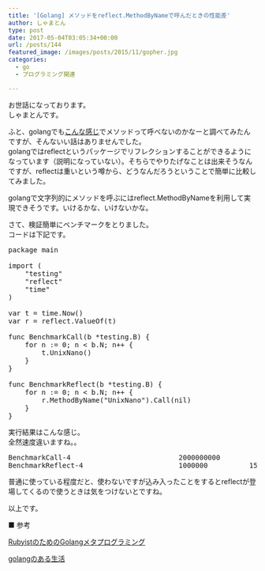 ```yaml
---
title: '[Golang] メソッドをreflect.MethodByNameで呼んだときの性能差'
author: しゃまとん
type: post
date: 2017-05-04T03:05:34+00:00
url: /posts/144
featured_image: /images/posts/2015/11/gopher.jpg
categories:
  - go
  - プログラミング関連

---
```

お世話になっております。  
しゃまとんです。

ふと、golangでも[こんな感じ][1]でメソッドって呼べないのかなーと調べてみたんですが、そんないい話はありませんでした。  
golangではreflectというパッケージでリフレクションすることができるようになっています（説明になっていない）。そちらでやりたげなことは出来そうなんですが、reflectは重いという噂から、どうなんだろうということで簡単に比較してみました。

golangで文字列的にメソッドを呼ぶにはreflect.MethodByNameを利用して実現できそうです。いけるかな、いけないかな。

さて、検証簡単にベンチマークをとりました。  
コードは下記です。

<pre class="lang:go decode:true" title="bench.go">package main

import (
    "testing"
    "reflect"
    "time"
)

var t = time.Now()
var r = reflect.ValueOf(t)

func BenchmarkCall(b *testing.B) {
    for n := 0; n &lt; b.N; n++ {
        t.UnixNano()
    }
}

func BenchmarkReflect(b *testing.B) {
    for n := 0; n &lt; b.N; n++ {
        r.MethodByName("UnixNano").Call(nil)
    }
}</pre>

実行結果はこんな感じ。  
全然速度違いますね。。

<pre class="lang:default decode:true ">BenchmarkCall-4                          2000000000           0.49 ns/op        0 B/op          0 allocs/op
BenchmarkReflect-4                       1000000          1577 ns/op         192 B/op          7 allocs/op</pre>

普通に使っている程度だと、使わないですが込み入ったことをするとreflectが登場してくるので使うときは気をつけないとですね。

以上です。

■ 参考

 <a href="http://k0kubun.hatenablog.com/entry/2014/12/06/173227" target="_blank" rel="noopener noreferrer">RubyistのためのGolangメタプログラミング</a>

<a href="http://ameblo.jp/principia-ca/entry-11929774278.html" target="_blank" rel="noopener noreferrer">golangのある生活</a>

&nbsp;

 [1]: http://d.hatena.ne.jp/fbis/20060522/1148294458